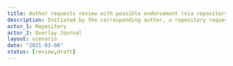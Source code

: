 ```yaml
---
title: Author requests review with possible endorsement (via repository)
description: Initiated by the corresponding author, a repository requests a review for one of its resources from a trusted review service. No acknowledgement is sent by the overlay journal, but it notifies the repository of any successful reviews and endorsements
actor_1: Repository
actor_2: Overlay Journal
layout: scenario
date: "2021-03-08"
status: [review,draft]
---
```


